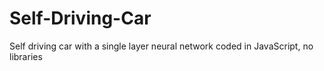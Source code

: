 # Self-Driving-Car
Self driving car with a single layer neural network coded in JavaScript, no libraries
